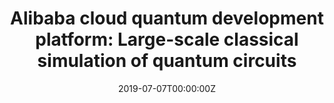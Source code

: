 ---
title: "Alibaba cloud quantum development platform: Large-scale classical simulation of quantum circuits"
authors:
- Fang Zhang
- Cupjin Huang
- Michael Newman
- Junjie Cai
- Huanjun Yu
- Zhengxiong Tian
- Bo Yuan
- Haihong Xu
- Junyin Wu
- Xun Gao
- Jianxin Chen
- Mario Szegedy
- Yaoyun Shi
date: "2019-07-07T00:00:00Z"
doi: ""

# Schedule page publish date (NOT publication's date).
publishDate: "2019-07-01T00:00:00Z"

# Publication type.
# Accepts a single type but formatted as a YAML list (for Hugo requirements).
# Enter a publication type from the CSL standard.
publication_types: ["article"]

# Publication name and optional abbreviated publication name.
publication: ""
publication_short: ""

abstract: ""

# Summary. An optional shortened abstract.
summary: ""

tags: []
featured: false

links:
- name: ArXiv e-Print
  url: https://arxiv.org/abs/1907.11217
url_pdf: http://arxiv.org/pdf/1907.11217
url_code: ''
url_dataset: '#'
url_poster: '#'
url_project: ''
url_slides: ''
url_source: '#'
url_video: '#'

# Featured image
# To use, add an image named `featured.jpg/png` to your page's folder. 
image:
  caption: 'Image credit: [**Unsplash**](https://unsplash.com/photos/s9CC2SKySJM)'
  focal_point: ""
  preview_only: false

# Associated Projects (optional).
#   Associate this publication with one or more of your projects.
#   Simply enter your project's folder or file name without extension.
#   E.g. `internal-project` references `content/project/internal-project/index.md`.
#   Otherwise, set `projects: []`.
projects: 
- simulation

# Slides (optional).
#   Associate this publication with Markdown slides.
#   Simply enter your slide deck's filename without extension.
#   E.g. `slides: "example"` references `content/slides/example/index.md`.
#   Otherwise, set `slides: ""`.
slides: ""
---